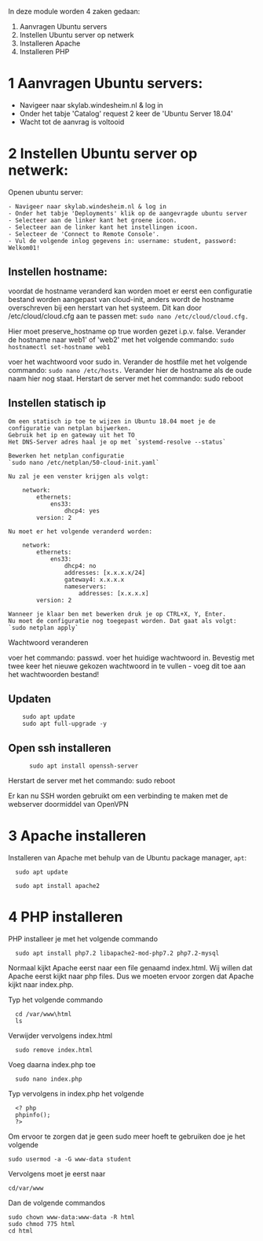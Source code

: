 In deze module worden 4 zaken gedaan:

  1. Aanvragen Ubuntu servers
  2. Instellen Ubuntu server op netwerk
  3. Installeren Apache
  4. Installeren PHP
  
# 1 Aanvragen Ubuntu servers:

- Navigeer naar skylab.windesheim.nl & log in
- Onder het tabje 'Catalog' request 2 keer de 'Ubuntu Server 18.04'
- Wacht tot de aanvrag is voltooid
  
# 2 Instellen Ubuntu server op netwerk:

  Openen ubuntu server:

    - Navigeer naar skylab.windesheim.nl & log in
    - Onder het tabje 'Deployments' klik op de aangevragde ubuntu server
    - Selecteer aan de linker kant het groene icoon.
    - Selecteer aan de linker kant het instellingen icoon.
    - Selecteer de 'Connect to Remote Console'.
    - Vul de volgende inlog gegevens in: username: student, password: Welkom01!
  
## Instellen hostname:

voordat de hostname veranderd kan worden moet er eerst een configuratie bestand worden aangepast van cloud-init, anders        wordt de hostname overschreven bij een herstart van het systeem. 
Dit kan door /etc/cloud/cloud.cfg aan te passen met: 
`sudo nano /etc/cloud/cloud.cfg.`

Hier moet preserve_hostname op true worden gezet i.p.v. false.
Verander de hostname naar web1' of 'web2' met het volgende commando: 
`sudo hostnamectl set-hostname web1` 

voer het wachtwoord voor sudo in.
Verander de hostfile met het volgende commando: 
  `sudo nano /etc/hosts.`
  Verander hier de hostname als de oude naam hier nog staat.
Herstart de server met het commando: sudo reboot

## Instellen statisch ip
    
    Om een statisch ip toe te wijzen in Ubuntu 18.04 moet je de configuratie van netplan bijwerken.  
    Gebruik het ip en gateway uit het TO
    Het DNS-Server adres haal je op met `systemd-resolve --status`  

    Bewerken het netplan configuratie 
    `sudo nano /etc/netplan/50-cloud-init.yaml`

    Nu zal je een venster krijgen als volgt:

        network:
            ethernets:
                ens33:
                    dhcp4: yes
            version: 2

    Nu moet er het volgende veranderd worden:

        network:
            ethernets:
                ens33:
                    dhcp4: no
                    addresses: [x.x.x.x/24]
                    gateway4: x.x.x.x
                    nameservers:
                        addresses: [x.x.x.x]
            version: 2

    Wanneer je klaar ben met bewerken druk je op CTRL+X, Y, Enter.  
    Nu moet de configuratie nog toegepast worden. Dat gaat als volgt:  
    `sudo netplan apply`

  Wachtwoord veranderen
  
  voer het commando: passwd. voer het huidige wachtwoord in. Bevestig met twee keer het nieuwe gekozen wachtwoord in te vullen - voeg dit toe aan het wachtwoorden bestand!
  
  ## Updaten
        sudo apt update
        sudo apt full-upgrade -y
  
  ## Open ssh installeren
          sudo apt install openssh-server
          
  Herstart de server met het commando: 
          sudo reboot
  
  Er kan nu SSH worden gebruikt om een verbinding te maken met de webserver doormiddel van OpenVPN

# 3 Apache installeren
Installeren van Apache met behulp van de Ubuntu package manager, `apt`:

      sudo apt update
      
      sudo apt install apache2

# 4 PHP installeren

PHP installeer je met het volgende commando

      sudo apt install php7.2 libapache2-mod-php7.2 php7.2-mysql
      
Normaal kijkt Apache eerst naar een file genaamd index.html. Wij willen dat Apache eerst kijkt naar php files. Dus we moeten ervoor zorgen dat Apache kijkt naar index.php. 

Typ het volgende commando

      cd /var/www\html
      ls

Verwijder vervolgens index.html

      sudo remove index.html

Voeg daarna index.php toe

      sudo nano index.php
      
Typ vervolgens in index.php het volgende

      <? php
      phpinfo();
      ?>
      
Om ervoor te zorgen dat je geen sudo meer hoeft te gebruiken doe je het volgende

    sudo usermod -a -G www-data student

Vervolgens moet je eerst naar

    cd/var/www
    
Dan de volgende commandos

    sudo chown www-data:www-data -R html
    sudo chmod 775 html 
    cd html



